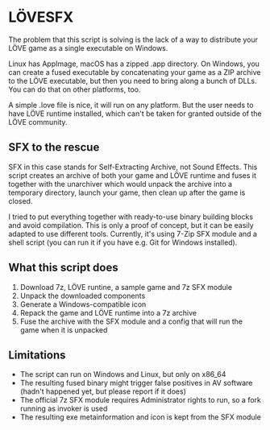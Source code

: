 # LÖVESFX

The problem that this script is solving is the lack of a way to distribute your LÖVE game as a single executable on Windows.

Linux has AppImage, macOS has a zipped .app directory. On Windows, you can create a fused executable by concatenating your game as a ZIP archive to the LÖVE executable, but then you need to bring along a bunch of DLLs. You can do that on other platforms, too.

A simple .love file is nice, it will run on any platform. But the user needs to have LÖVE runtime installed, which can't be taken for granted outside of the LÖVE community.

## SFX to the rescue

SFX in this case stands for Self-Extracting Archive, not Sound Effects. This script creates an archive of both your game and LÖVE runtime and fuses it together with the unarchiver which would unpack the archive into a temporary directory, launch your game, then clean up after the game is closed.

I tried to put everything together with ready-to-use binary building blocks and avoid compilation. This is only a proof of concept, but it can be easily adapted to use different tools. Currently, it's using 7-Zip SFX module and a shell script (you can run it if you have e.g. Git for Windows installed).

## What this script does

1. Download 7z, LÖVE runtine, a sample game and 7z SFX module
2. Unpack the downloaded components
3. Generate a Windows-compatible icon
4. Repack the game and LÖVE runtime into a 7z archive
5. Fuse the archive with the SFX module and a config that will run the game when it is unpacked

## Limitations

- The script can run on Windows and Linux, but only on x86_64
- The resulting fused binary might trigger false positives in AV software (hadn't happened yet, but please report if it does)
- The official 7z SFX module requires Administrator rights to run, so a fork running as invoker is used
- The resulting exe metainformation and icon is kept from the SFX module
